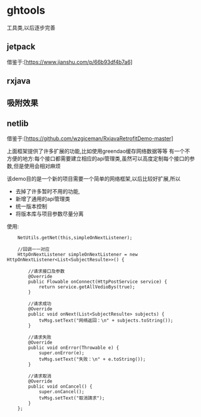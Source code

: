 # ghtools

工具类,以后逐步完善

## jetpack
借鉴于:[https://www.jianshu.com/p/66b93df4b7a6]

## rxjava

## 吸附效果

## netlib

借鉴于:[https://github.com/wzgiceman/RxjavaRetrofitDemo-master]

上面框架提供了许多扩展的功能,比如使用greendao缓存网络数据等等
有一个不方便的地方:每个接口都需要建立相应的api管理类,虽然可以高度定制每个接口的参数,但是使用会相对麻烦

该demo目的是一个新的项目需要一个简单的网络框架,以后比较好扩展,所以
- 去掉了许多暂时不用的功能,
- 新增了通用的api管理类
- 统一版本控制
- 将版本库与项目参数尽量分离

使用:

```
    NetUtils.getNet(this,simpleOnNextListener);
    
    //回调一一对应
    HttpOnNextListener simpleOnNextListener = new HttpOnNextListener<List<SubjectResulte>>() {
    
        //请求接口及参数
        @Override
        public Flowable onConnect(HttpPostService service) {
            return service.getAllVedioBys(true);
        }

        //请求成功
        @Override
        public void onNext(List<SubjectResulte> subjects) {
            tvMsg.setText("网络返回：\n" + subjects.toString());
        }

        //请求失败
        @Override
        public void onError(Throwable e) {
            super.onError(e);
            tvMsg.setText("失败：\n" + e.toString());
        }

        //请求取消
        @Override
        public void onCancel() {
            super.onCancel();
            tvMsg.setText("取消請求");
        }
    };
```





